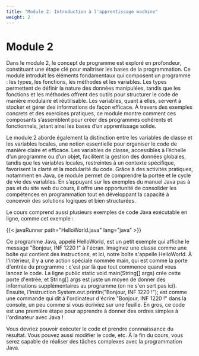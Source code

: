 ```yaml
---
title: "Module 2: Introduction à l'apprentissage machine"
weight: 2
---
```


# Module 2

Dans le module 2, le concept de programme est exploré en profondeur, constituant une étape clé pour maîtriser les bases de la programmation. Ce module introduit les éléments fondamentaux qui composent un programme : les types, les fonctions, les méthodes et les variables. Les types permettent de définir la nature des données manipulées, tandis que les fonctions et les méthodes offrent des outils pour structurer le code de manière modulaire et réutilisable. Les variables, quant à elles, servent à stocker et gérer des informations de façon efficace. À travers des exemples concrets et des exercices pratiques, ce module montre comment ces composants s’assemblent pour créer des programmes cohérents et fonctionnels, jetant ainsi les bases d’un apprentissage solide.

Le module 2 aborde également la distinction entre les variables de classe et les variables locales, une notion essentielle pour organiser le code de manière claire et efficace. Les variables de classe, accessibles à l’échelle d’un programme ou d’un objet, facilitent la gestion des données globales, tandis que les variables locales, restreintes à un contexte spécifique, favorisent la clarté et la modularité du code. Grâce à des activités pratiques, notamment en Java, ce module permet de comprendre la portée et le cycle de vie des variables. En s’appuyant sur les exemples du manuel Java pas à pas et du site web du cours, il offre une opportunité de consolider les compétences en programmation tout en développant la capacité à concevoir des solutions logiques et bien structurées.

Le cours comprend aussi plusieurs exemples de code Java exécutable en ligne, comme cet exemple&nbsp;:


{{< javaRunner path="HelloWorld.java" lang="java" >}}

Ce programme Java, appelé HelloWorld, est un petit exemple qui affiche le message "Bonjour, INF 1220 !" à l'écran. Imaginez une classe comme une boîte qui contient des instructions, et ici, notre boîte s'appelle HelloWorld. À l'intérieur, il y a une action spéciale nommée main, qui est comme la porte d'entrée du programme : c'est par là que tout commence quand vous lancez le code. La ligne public static void main(String[] args) crée cette porte d'entrée, et String[] args est juste un moyen de donner des informations supplémentaires au programme (on ne s'en sert pas ici). Ensuite, l'instruction System.out.println("Bonjour, INF 1220 !"); est comme une commande qui dit à l'ordinateur d'écrire "Bonjour, INF 1220 !" dans la console, un peu comme si vous écriviez sur une feuille. En gros, ce code est une première étape pour apprendre à donner des ordres simples à l'ordinateur avec Java !

Vous devriez pouvoir exécuter le code et prendre connnaissance du résultat. Vous pouvez aussi
modifier le code, etc. À la fin du cours, vous serez capable de réaliser des tâches complexes avec la programmation Java.